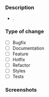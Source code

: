 ### Description

- .

### Type of change

- [ ] Bugfix
- [ ] Documentation
- [ ] Feature
- [ ] Hotfix
- [ ] Refactor
- [ ] Styles
- [ ] Tests

### Screenshots
